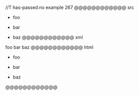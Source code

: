 //T has-passed:no
example 267
@@@@@@@@@@@@ src
- foo

- bar


- baz
@@@@@@@@@@@@ xml
<?xml version="1.0" encoding="UTF-8"?>
<!DOCTYPE document SYSTEM "CommonMark.dtd">
<document xmlns="http://commonmark.org/xml/1.0">
  <list type="bullet" tight="false">
    <item>
      <paragraph>
        <text>foo</text>
      </paragraph>
    </item>
    <item>
      <paragraph>
        <text>bar</text>
      </paragraph>
    </item>
    <item>
      <paragraph>
        <text>baz</text>
      </paragraph>
    </item>
  </list>
</document>
@@@@@@@@@@@@ html
<ul>
<li>
<p>foo</p>
</li>
<li>
<p>bar</p>
</li>
<li>
<p>baz</p>
</li>
</ul>
@@@@@@@@@@@@

